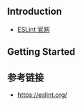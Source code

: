 ## Introduction

- [ESLint 官网](https://eslint.org/)

## Getting Started







## 参考链接

- https://eslint.org/